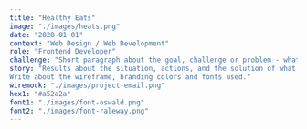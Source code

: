 ```yaml
---
title: "Healthy Eats"
image: "./images/heats.png"
date: "2020-01-01"
context: "Web Design / Web Development"
role: "Frontend Developer"
challenge: "Short paragraph about the goal, challenge or problem - what technologies I used."
story: "Results about the situation, actions, and the solution of what I did
Write about the wireframe, branding colors and fonts used."
wiremock: "./images/project-email.png"
hex1: "#a52a2a"
font1: "./images/font-oswald.png"
font2: "./images/font-raleway.png"
---
```


